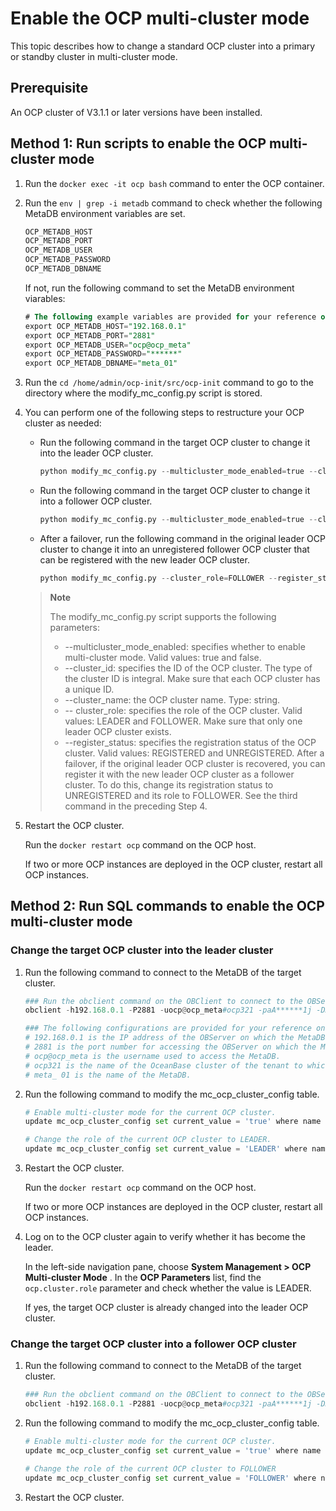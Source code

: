 Enable the OCP multi-cluster mode 
======================================================

This topic describes how to change a standard OCP cluster into a primary or standby cluster in multi-cluster mode. 

Prerequisite 
---------------------------------

An OCP cluster of V3.1.1 or later versions have been installed.

Method 1: Run scripts to enable the OCP multi-cluster mode 
-------------------------------------------------------------------------------

1. Run the `docker exec -it ocp bash` command to enter the OCP container.

   

2. Run the `env | grep -i metadb` command to check whether the following MetaDB environment variables are set. 

   ```sql
   OCP_METADB_HOST
   OCP_METADB_PORT
   OCP_METADB_USER
   OCP_METADB_PASSWORD
   OCP_METADB_DBNAME
   ```

   

   If not, run the following command to set the MetaDB environment viarables: 

   ```sql
   # The following example variables are provided for your reference only. You need to change the values based on the actual situation. 
   export OCP_METADB_HOST="192.168.0.1"
   export OCP_METADB_PORT="2881"
   export OCP_METADB_USER="ocp@ocp_meta"
   export OCP_METADB_PASSWORD="******"
   export OCP_METADB_DBNAME="meta_01"
   ```

   

3. Run the `cd /home/admin/ocp-init/src/ocp-init` command to go to the directory where the modify_mc_config.py script is stored.

   

4. You can perform one of the following steps to restructure your OCP cluster as needed: 

   * Run the following command in the target OCP cluster to change it into the leader OCP cluster. 

     ```python
     python modify_mc_config.py --multicluster_mode_enabled=true --cluster_id=1 --cluster_name=xxx --cluster_role=LEADER
     ```

     
   
   * Run the following command in the target OCP cluster to change it into a follower OCP cluster. 

     ```python
     python modify_mc_config.py --multicluster_mode_enabled=true --cluster_id=2 --cluster_name=xxx --cluster_role=FOLLOWER
     ```

     
   
   * After a failover, run the following command in the original leader OCP cluster to change it into an unregistered follower OCP cluster that can be registered with the new leader OCP cluster. 

     ```python
     python modify_mc_config.py --cluster_role=FOLLOWER --register_status=UNREGISTERED
     ```

     
   

   

   
   > **Note**
   >
   > The modify_mc_config.py script supports the following parameters:
   > * --multicluster_mode_enabled: specifies whether to enable multi-cluster mode. Valid values: true and false.
   > * --cluster_id: specifies the ID of the OCP cluster. The type of the cluster ID is integral. 
     Make sure that each OCP cluster has a unique ID.
   > * --cluster_name: the OCP cluster name. Type: string.
   > * -- cluster_role: specifies the role of the OCP cluster. Valid values: LEADER and FOLLOWER. 
     Make sure that only one leader OCP cluster exists.
   > * --register_status: specifies the registration status of the OCP cluster. Valid values: REGISTERED and UNREGISTERED. After a failover, if the original leader OCP cluster is recovered, you can register it with the new leader OCP cluster as a follower cluster. To do this, change its registration status to UNREGISTERED and its role to FOLLOWER. See the third command in the preceding Step 4.

     
   

   
   

5. Restart the OCP cluster. 

   Run the `docker restart ocp` command on the OCP host. 

   If two or more OCP instances are deployed in the OCP cluster, restart all OCP instances.
   




Method 2: Run SQL commands to enable the OCP multi-cluster mode 
------------------------------------------------------------------------------------

### Change the target OCP cluster into the leader cluster 

1. Run the following command to connect to the MetaDB of the target cluster. 

   ```python
   ### Run the obclient command on the OBClient to connect to the OBServer and enter the MetaDB. 
   obclient -h192.168.0.1 -P2881 -uocp@ocp_meta#ocp321 -paA******1j -Dmeta_01
   
   ### The following configurations are provided for your reference only. You need to change the values based on the actual situation.  ###
   # 192.168.0.1 is the IP address of the OBServer on which the MetaDB is located. 
   # 2881 is the port number for accessing the OBServer on which the MetaDB is located. 
   # ocp@ocp_meta is the username used to access the MetaDB. 
   # ocp321 is the name of the OceanBase cluster of the tenant to which the MetaDB belongs. 
   # meta_ 01 is the name of the MetaDB.
   ```

   

2. Run the following command to modify the mc_ocp_cluster_config table. 

   ```python
   # Enable multi-cluster mode for the current OCP cluster.
   update mc_ocp_cluster_config set current_value = 'true' where name = 'ocp.multi-cluster.enabled';
   
   # Change the role of the current OCP cluster to LEADER.
   update mc_ocp_cluster_config set current_value = 'LEADER' where name = 'ocp.cluster.role';
   ```

   

3. Restart the OCP cluster. 

   Run the `docker restart ocp` command on the OCP host. 

   If two or more OCP instances are deployed in the OCP cluster, restart all OCP instances.
   

4. Log on to the OCP cluster again to verify whether it has become the leader. 

   In the left-side navigation pane, choose **System Management \> OCP Multi-cluster Mode** . In the **OCP Parameters** list, find the `ocp.cluster.role` parameter and check whether the value is LEADER. 

   If yes, the target OCP cluster is already changed into the leader OCP cluster.
   




### Change the target OCP cluster into a follower OCP cluster 

1. Run the following command to connect to the MetaDB of the target cluster. 

   ```python
   ### Run the obclient command on the OBClient to connect to the OBServer and enter the MetaDB. 
   obclient -h192.168.0.1 -P2881 -uocp@ocp_meta#ocp321 -paA******1j -Dmeta_01
   ```

   

2. Run the following command to modify the mc_ocp_cluster_config table. 

   ```python
   # Enable multi-cluster mode for the current OCP cluster.
   update mc_ocp_cluster_config set current_value = 'true' where name = 'ocp.multi-cluster.enabled';
   
   # Change the role of the current OCP cluster to FOLLOWER
   update mc_ocp_cluster_config set current_value = 'FOLLOWER' where name = 'ocp.cluster.role';
   ```

   

3. Restart the OCP cluster.

   



